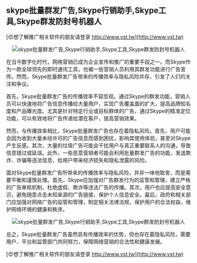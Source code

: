 ## **skype批量群发广告,Skype行销助手,Skype工具,Skype群发防封号机器人**

[😍想了解推广相关软件的朋友请登录 http://www.vst.tw](http://www.vst.tw)

 <center><img src="https://vst.tw/MP4/tuiguang/png/0.png" alt="skype批量群发广告,Skype行销助手,Skype工具,Skype群发防封号机器人"></center>

在当今数字化时代，网络营销已成为企业宣传和推广的重要手段之一。而Skype作为一款全球领先的即时通讯工具，也被一些营销人员利用其群发功能进行广告宣传。然而，Skype批量群发广告带来的传播效率与隐私风险并存，引发了人们的关注和争议。

首先，Skype批量群发广告的传播效率不容忽视。通过Skype的群发功能，营销人员可以快速地将广告信息传播给大量用户，实现广告覆盖面的扩大，提高品牌知名度和产品曝光度。尤其是针对特定行业或目标群体的广告，通过Skype的精准定位功能，可以有效地将广告传递给潜在客户，提高营销效果。

然而，与传播效率相比，Skype批量群发广告也存在着隐私风险。首先，用户可能会因为收到大量未经许可的广告信息而感到困扰，影响其使用体验，甚至对Skype产生反感。其次，大量的垃圾广告可能会干扰用户与真正重要联系人的沟通，导致信息错过或延误。此外，一些恶意营销者可能会利用批量群发广告的功能，发送欺诈、诈骗等违法信息，给用户带来经济损失和隐私泄露的风险。

面对Skype批量群发广告所带来的传播效率与隐私风险，并非一味地取舍，而是需要平衡和谨慎处理。首先，Skype应加强对广告群发行为的监管和管理，建立严格的广告审核机制，杜绝虚假、欺诈等违法广告的传播。其次，用户也应提高安全意识，避免随意点击未知来源的广告链接，保护个人信息安全。最后，政府和相关部门应加强对网络广告的监管和管理，制定相关法律法规，保护用户的合法权益，维护网络环境的健康和秩序。

 <center><img src="https://vst.tw/MP4/tuiguang/png/1.png" alt="skype批量群发广告,Skype行销助手,Skype工具,Skype群发防封号机器人"></center>

总之，Skype批量群发广告虽然具有传播效率的优势，但也存在着隐私风险，需要用户、平台和监管部门共同努力，保障网络营销的合法性和健康发展。

[😍想了解推广相关软件的朋友请登录 http://www.vst.tw](http://www.vst.tw)



